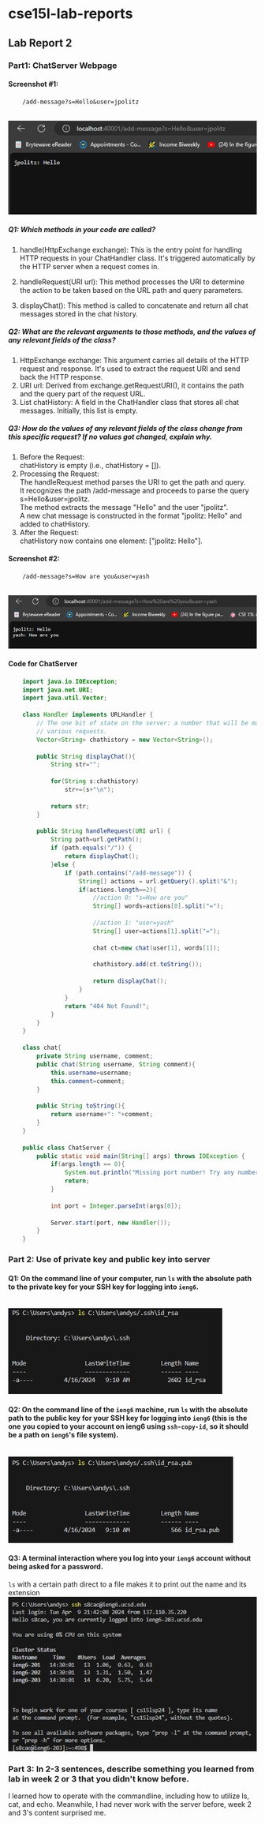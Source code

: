 # cse15l-lab-reports

## Lab Report 2

### Part1: ChatServer Webpage

#### Screenshot #1: 
```console
    /add-message?s=Hello&user=jpolitz
```
<br>![Image](https://github.com/andycv587/cse15l-lab-reports/blob/main/lab-report-2/Screenshot%202024-04-16%20130724.png?raw=true)

##### Q1: Which methods in your code are called?

1. handle(HttpExchange exchange):
This is the entry point for handling HTTP requests in your ChatHandler class. It's triggered automatically by the HTTP server when a request comes in.

2. handleRequest(URI url):
This method processes the URI to determine the action to be taken based on the URL path and query parameters.

3. displayChat():
This method is called to concatenate and return all chat messages stored in the chat history.

##### Q2: What are the relevant arguments to those methods, and the values of any relevant fields of the class?

1. HttpExchange exchange: This argument carries all details of the HTTP request and response. It's used to extract the request URI and send back the HTTP response.
2. URI url: Derived from exchange.getRequestURI(), it contains the path and the query part of the request URL.
3. List<String> chatHistory: A field in the ChatHandler class that stores all chat messages. Initially, this list is empty.


##### Q3: How do the values of any relevant fields of the class change from this specific request? If no values got changed, explain why.
1. Before the Request:
<br>chatHistory is empty (i.e., chatHistory = []).
2. Processing the Request:
<br>The handleRequest method parses the URI to get the path and query.
<br>It recognizes the path /add-message and proceeds to parse the query s=Hello&user=jpolitz.
<br>The method extracts the message "Hello" and the user "jpolitz".
<br>A new chat message is constructed in the format "jpolitz: Hello" and added to chatHistory.
3. After the Request:
<br>chatHistory now contains one element: ["jpolitz: Hello"].


#### Screenshot #2: 
```console
    /add-message?s=How are you&user=yash
```
<br>![Image](https://github.com/andycv587/cse15l-lab-reports/blob/main/lab-report-2/Screenshot%202024-04-16%20130743.png?raw=true)

#### Code for ChatServer
```java
    import java.io.IOException;
    import java.net.URI;
    import java.util.Vector;

    class Handler implements URLHandler {
        // The one bit of state on the server: a number that will be manipulated by
        // various requests.
        Vector<String> chathistory = new Vector<String>();

        public String displayChat(){
            String str="";

            for(String s:chathistory)
                str+=(s+"\n");

            return str;
        }

        public String handleRequest(URI url) {
            String path=url.getPath();
            if (path.equals("/")) {
                return displayChat();
            }else {
                if (path.contains("/add-message")) {
                    String[] actions = url.getQuery().split("&");
                    if(actions.length==2){    
                        //action 0: "s=How are you"
                        String[] words=actions[0].split("=");

                        //action 1: "user=yash"
                        String[] user=actions[1].split("=");
                        
                        chat ct=new chat(user[1], words[1]);

                        chathistory.add(ct.toString());

                        return displayChat();
                    }
                }
                return "404 Not Found!";
            }
        }
    }

    class chat{
        private String username, comment;
        public chat(String username, String comment){
            this.username=username;
            this.comment=comment;
        }

        public String toString(){
            return username+": "+comment;
        }
    }

    public class ChatServer {
        public static void main(String[] args) throws IOException {
            if(args.length == 0){
                System.out.println("Missing port number! Try any number between 1024 to 49151");
                return;
            }

            int port = Integer.parseInt(args[0]);

            Server.start(port, new Handler());
        }
    }
```

### Part 2: Use of private key and public key into server

#### Q1: On the command line of your computer, run `ls` with the absolute path to the private key for your SSH key for logging into `ieng6`.

<br>![Image](https://github.com/andycv587/cse15l-lab-reports/blob/main/lab-report-2/Screenshot%202024-04-16%20143153.png?raw=true)

#### Q2: On the command line of the `ieng6` machine, run `ls` with the absolute path to the public key for your SSH key for logging into `ieng6` (this is the one you copied to your account on ieng6 using `ssh-copy-id`, so it should be a path on `ieng6`'s file system).

<br>![Image](https://github.com/andycv587/cse15l-lab-reports/blob/main/lab-report-2/Screenshot%202024-04-16%20143200.png?raw=true)

#### Q3: A terminal interaction where you log into your `ieng6` account without being asked for a password.
`ls` with a certain path direct to a file makes it to print out the name and its extension
<br>![Image](https://github.com/andycv587/cse15l-lab-reports/blob/main/lab-report-2/Screenshot%202024-04-16%20143225.png?raw=true)

### Part 3: In 2-3 sentences, describe something you learned from lab in week 2 or 3 that you didn't know before.

I learned how to operate with the commandline, including how to utilize ls, cat, and echo. Meanwhile, I had never work with the server before, week 2 and 3's content surprised me.